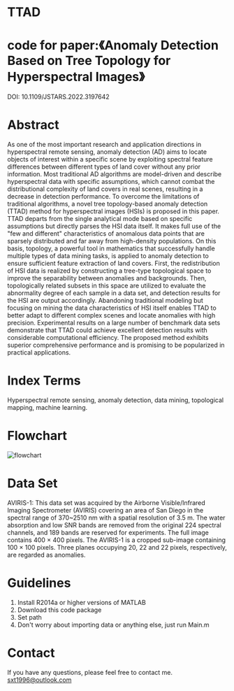 # TTAD
# code for paper:《Anomaly Detection Based on Tree Topology for Hyperspectral Images》
DOI: 10.1109/JSTARS.2022.3197642
# Abstract
As one of the most important research and application directions in hyperspectral remote sensing, anomaly detection (AD) aims to locate objects of interest within a specific scene by exploiting spectral feature differences between different types of land cover without any prior information. Most traditional AD algorithms are model-driven and describe hyperspectral data with specific assumptions, which cannot combat the distributional complexity of land covers in real scenes, resulting in a decrease in detection performance. To overcome the limitations of traditional algorithms, a novel tree topology-based anomaly detection (TTAD) method for hyperspectral images (HSIs) is proposed in this paper. TTAD departs from the single analytical mode based on specific assumptions but directly parses the HSI data itself. It makes full use of the "few and different" characteristics of anomalous data points that are sparsely distributed and far away from high-density populations. On this basis, topology, a powerful tool in mathematics that successfully handle multiple types of data mining tasks, is applied to anomaly detection to ensure sufficient feature extraction of land covers. First, the redistribution of HSI data is realized by constructing a tree-type topological space to improve the separability between anomalies and backgrounds. Then, topologically related subsets in this space are utilized to evaluate the abnormality degree of each sample in a data set, and detection results for the HSI are output accordingly. Abandoning traditional modeling but focusing on mining the data characteristics of HSI itself enables TTAD to better adapt to different complex scenes and locate anomalies with high precision. Experimental results on a large number of benchmark data sets demonstrate that TTAD could achieve excellent detection results with considerable computational efficiency. The proposed method exhibits superior comprehensive performance and is promising to be popularized in practical applications. 
# Index Terms
Hyperspectral remote sensing, anomaly detection, data mining, topological mapping, machine learning.
# Flowchart
![flowchart](https://github.com/sxt1996/TTAD/assets/55687887/db136e13-e68e-423a-bf00-62e612a5e52a)
# Data Set
AVIRIS-1: This data set was acquired by the Airborne Visible/Infrared Imaging Spectrometer (AVIRIS) covering an area of San Diego in the spectral range of 370~2510 nm with a spatial resolution of 3.5 m. The water absorption and low SNR bands are removed from the original 224 spectral channels, and 189 bands are reserved for experiments. The full image contains 400 × 400 pixels. The AVIRIS-1 is a cropped sub-image containing 100 × 100 pixels. Three planes occupying 20, 22 and 22 pixels, respectively, are regarded as anomalies.
# Guidelines
1. Install R2014a or higher versions of MATLAB
2. Download this code package
3. Set path
4. Don't worry about importing data or anything else, just run Main.m
# Contact
If you have any questions, please feel free to contact me.
sxt1996@outlook.com
